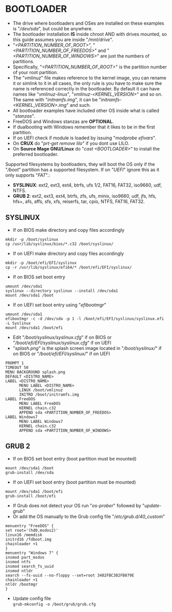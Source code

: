 # BOOTLOADER
* The drive where bootloaders and OSes are installed on these examples is "_/dev/sda_", but could be anywhere.
* The bootloader installation __IS__ inside chroot AND with drives mounted, so this guide assumes you are inside "_/mnt/drive_".
* "_<PARTITION_NUMBER_OF_ROOT>_", "_<PARTITION_NUMBER_OF_FREEDOS>_" and "_<PARTITION_NUMBER_OF_WINDOWS>_" are just the numbers of partitions.
* Specifically, "_<PARTITION_NUMBER_OF_ROOT>_" is the partition number of your root partition.
* The "_vmlinuz_" file makes reference to the kernel image, you can rename it or simlink to it in all cases, the only rule is you have to make sure the name is referenced correctly in the bootloader. By default it can have names like "_vmlinuz-linux_", "_vmlinuz-<KERNEL_VERSION>_" and so on. The same with "_initramfs.img_", it can be "_initramfs-<KERNEL_VERSION>.img_" and such.
* All bootloader examples have included other OS inside what is called "_stanzas_".
* FreeDOS and Windows stanzas are __OPTIONAL__.
* If dualbooting with Windows remember that it likes to be in the first partition.
* If on UEFI check if module is loaded by issuing "_modprobe efivars_".
* On __CRUX__ do "_prt-get remove lilo_" if you dont use LILO.
* On __Source Mage GNU/Linux__ do "_cast \<BOOTLOADER>_" to install the preferred bootloader.

Supported filesystems by bootloaders, they will boot the OS only if the "_/boot_" partition has a supported filesystem. If on "_UEFI_" ignore this as it only supports "_FAT_".:
* __SYSLINUX__: ext2, ext3, ext4, btrfs, ufs 1/2, FAT16, FAT32, iso9660, udf, NTFS.
* __GRUB 2__: ext2, ext3, ext4, btrfs, zfs, ufs, minix, iso9660, udf, jfs, hfs, hfs+, afs, affs, sfs, xfs, reiserfs, tar, cpio, NTFS, FAT16, FAT32.

## SYSLINUX
* If on BIOS make directory and copy files accordingly  
```  
mkdir -p /boot/syslinux
cp /usr/lib/syslinux/bios/*.c32 /boot/syslinux/  
```
* If on UEFI make directory and copy files accordingly  
```  
mkdir -p /boot/efi/EFI/syslinux
cp -r /usr/lib/syslinux/efi64/* /boot/efi/EFI/syslinux/  
```
* If on BIOS set boot entry  
```  
umount /dev/sda1
syslinux --directory syslinux --install /dev/sda1
mount /dev/sda1 /boot  
```
* If on UEFI set boot entry using "_efibootmgr_"  
```  
umount /dev/sda1
efibootmgr -c -d /dev/sda -p 1 -l /boot/efi/EFI/syslinux/syslinux.efi -L Syslinux
mount /dev/sda1 /boot/efi  
```
* Edit "_/boot/syslinux/syslinux.cfg_" if on BIOS or "_/boot/efi/EFI/syslinux/syslinux.cfg_" if on UEFI
* "_splash.png_" is the splash screen image located in "_/boot/syslinux/_" if on BIOS or "_/boot/efi/EFI/syslinux/_" if on UEFI  
```  
PROMPT 1
TIMEOUT 50
MENU BACKGROUND splash.png
DEFAULT <DISTRO_NAME>
LABEL <DISTRO_NAME>
      MENU LABEL <DISTRO_NAME>
      LINUX /boot/vmlinuz
      INITRD /boot/initramfs.img
LABEL FreeDOS
      MENU LABEL FreeDOS
      KERNEL chain.c32
      APPEND sda <PARTITION_NUMBER_OF_FREEDOS>
LABEL Windows7
      MENU LABEL Windows7
      KERNEL chain.c32
      APPEND sda <PARTITION_NUMBER_OF_WINDOWS>  
```

## GRUB 2
* If on BIOS set boot entry (boot partition must be mounted)  
```  
mount /dev/sda1 /boot
grub-install /dev/sda  
```
* If on UEFI set boot entry (boot partition must be mounted)  
```  
mount /dev/sda1 /boot/efi
grub-install /boot/efi  
```
* If Grub does not detect your OS run "_os-prober_" followed by "_update-grub_"
* Or add the OS manually to the Grub config file "_/etc/grub.d/40_custom_"  
```  
menuentry "FreeDOS" {
set root='(hd0,msdos2)'
linux16 /memdisk
initrd16 /fdboot.img
chainloader +1
}
menuentry "Windows 7" {
insmod part_msdos
insmod ntfs
insmod search_fs_uuid
insmod ntldr
search --fs-uuid --no-floppy --set=root 3482FBC382FB879E
chainloader +1
ntldr /bootmgr
}  
```
* Update config file  
`grub-mkconfig -o /boot/grub/grub.cfg`
